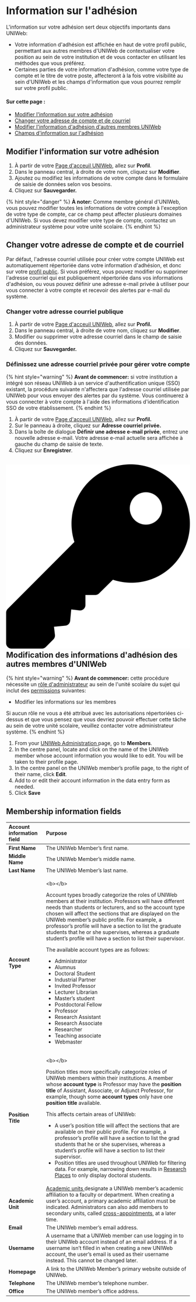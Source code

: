 # Information sur l'adhésion

L'information sur votre adhésion sert deux objectifs importants dans UNIWeb:

* Votre information d'adhésion est affichée en haut de votre profil public, permettant aux autres membres d'UNIWeb de contextualiser votre position au sein de votre institution et de vous contacter en utilisant les méthodes que vous préférez.
* Certaines parties de votre information d'adhésion, comme votre type de compte et le titre de votre poste, affecteront à la fois votre visibilité au sein d'UNIWeb et les champs d'information que vous pourrez remplir sur votre profil public.

#### Sur cette page :

* [Modifier l'information sur votre adhésion](member-account-information.md#editing-your-membership-information)
* [Changer votre adresse de compte et de courriel](member-account-information.md#changing-your-account-email-address)
* [Modifier l'information d'adhésion d'autres membres UNIWeb](member-account-information.md#editing-the-membership-information-of-other-uniweb-members)
* [Champs d'information sur l'adhésion](member-account-information.md#membership-information-fields)

## Modifier l'information sur votre adhésion

1. À partir de votre [Page d'acceuil UNIWeb](../../navigating-uniweb/the-home-page.md), allez sur **Profil**.
2. Dans le panneau central, à droite de votre nom, cliquez sur **Modifier**.
3. Ajoutez ou modifiez les informations de votre compte dans le formulaire de saisie de données selon vos besoins.
4. Cliquez sur **Sauvegarder.**

{% hint style="danger" %}
**À noter:** Comme membre général d'UNIWeb, vous pouvez modifier toutes les informations de votre compte à l'exception de votre type de compte, car ce champ peut affecter plusieurs domaines d'UNIWeb. Si vous devez modifier votre type de compte, contactez un administrateur système pour votre unité scolaire.
{% endhint %}

## Changer votre adresse de compte et de courriel

Par défaut, l'adresse courriel utilisée pour créer votre compte UNIWeb est automatiquement répertoriée dans votre information d'adhésion, et donc sur votre [profil public](../../networking-on-uniweb/filling-out-your-public-profile.md). Si vous préférez, vous pouvez modifier ou supprimer l'adresse courriel qui est publiquement répertoriée dans vos informations d'adhésion, ou vous pouvez définir une adresse e-mail privée à utiliser pour vous connecter à votre compte et recevoir des alertes par e-mail du système.

### Changer votre adresse courriel publique

1. À partir de votre [Page d'acceuil UNIWeb](../../navigating-uniweb/the-home-page.md), allez sur **Profil.**
2. Dans le panneau central, à droite de votre nom, cliquez sur **Modifier**.
3. Modifier ou supprimer votre adresse courriel dans le champ de saisie des données.
4. Cliquez sur **Sauvegarder.**

### Définissez une adresse courriel privée pour gérer votre compte

{% hint style="warning" %}
**Avant de commencer:** si votre institution a intégré son réseau UNIWeb à un service d'authentification unique \(SSO\) existant, la procédure suivante n'affectera que l'adresse courriel utilisée par UNIWeb pour vous envoyer des alertes par du système. Vous continuerez à vous connecter à votre compte à l'aide des informations d'identification SSO de votre établissement.
{% endhint %}

1. À partir de votre [Page d'acceuil UNIWeb](../../navigating-uniweb/the-home-page.md), allez sur **Profil.**
2. Sur le panneau à droite, cliquez sur **Adresse courriel privée.**
3. Dans la boîte de dialogue **Définir une adresse e-mail privée**, entrez une nouvelle adresse e-mail. Votre adresse e-mail actuelle sera affichée à gauche du champ de saisie de texte.
4. Cliquez sur **Enregistrer**.

## ![](../../.gitbook/assets/key%20%281%29.svg) Modification des informations d'adhésion des autres membres d'UNIWeb

{% hint style="warning" %}
**Avant de commencer:** cette procédure nécessite un [rôle d'administrateur](../access-control/managing-administrator-roles-and-permissions.md) au sein de l'unité scolaire du sujet qui inclut des [permissions](../access-control/managing-administrator-roles-and-permissions.md#administrator-permissions) suivantes:

* Modifier les informations sur les membres

Si aucun rôle ne vous a été attribué avec les autorisations répertoriées ci-dessus et que vous pensez que vous devriez pouvoir effectuer cette tâche au sein de votre unité scolaire, veuillez contacter votre administrateur système.
{% endhint %}

1. From your [UNIWeb Administration ](../../navigating-uniweb/the-administration-page.md)page, go to **Members**.
2. In the centre panel, locate and click on the name of the UNIWeb member whose account information you would like to edit. You will be taken to their profile page.
3. In the centre panel on the UNIWeb member’s profile page, to the right of their name, click **Edit**.
4. Add to or edit their account information in the data entry form as needed.
5. Click **Save**

## Membership information fields

<table>
  <thead>
    <tr>
      <th style="text-align:left">Account information field</th>
      <th style="text-align:left">Purpose</th>
    </tr>
  </thead>
  <tbody>
    <tr>
      <td style="text-align:left"><b>First Name</b>
      </td>
      <td style="text-align:left">The UNIWeb Member&#x2019;s first name.</td>
    </tr>
    <tr>
      <td style="text-align:left"><b>Middle Name</b>
      </td>
      <td style="text-align:left">The UNIWeb Member&#x2019;s middle name.</td>
    </tr>
    <tr>
      <td style="text-align:left"><b>Last Name</b>
      </td>
      <td style="text-align:left">The UNIWeb Member&#x2019;s last name.</td>
    </tr>
    <tr>
      <td style="text-align:left"><b>Account Type</b>
      </td>
      <td style="text-align:left">
        <p>&lt;b&gt;&lt;/b&gt;</p>
        <p>Account types broadly categorize the roles of UNIWeb members at their
          institution. Professors will have different needs than students or lecturers,
          and so the account type chosen will affect the sections that are displayed
          on the UNIWeb member&#x2019;s public profile. For example, a professor&#x2019;s
          profile will have a section to list the graduate students that he or she
          supervises, whereas a graduate student&#x2019;s profile will have a section
          to list their supervisor.</p>
        <p></p>
        <p>The available account types are as follows:</p>
        <p></p>
        <ul>
          <li>Administrator</li>
          <li>Alumnus</li>
          <li>Doctoral Student</li>
          <li>Industrial Partner</li>
          <li>Invited Professor</li>
          <li>Lecturer Librarian</li>
          <li>Master&#x2019;s student</li>
          <li>Postdoctoral Fellow</li>
          <li>Professor</li>
          <li>Research Assistant</li>
          <li>Research Associate</li>
          <li>Researcher</li>
          <li>Teaching associate</li>
          <li>Webmaster</li>
        </ul>
      </td>
    </tr>
    <tr>
      <td style="text-align:left"><b>Position Title</b>
      </td>
      <td style="text-align:left">
        <p>&lt;b&gt;&lt;/b&gt;</p>
        <p>Position titles more specifically categorize roles of UNIWeb members within
          their institutions. A member whose <b>account type</b> is Professor may have
          the <b>position title</b> of Assistant, Associate, or Adjunct Professor,
          for example, though some <b>account types</b> only have one <b>position title</b> available.</p>
        <p></p>
        <p>This affects certain areas of UNIWeb:</p>
        <p></p>
        <ul>
          <li>A user&#x2019;s position title will affect the sections that are available
            on their public profile. For example, a professor&#x2019;s profile will
            have a section to list the grad students that he or she supervises, whereas
            a student&#x2019;s profile will have a section to list their supervisor.</li>
          <li>Position titles are used throughout UNIWeb for filtering data. For example,
            narrowing down results in <a href="../../networking-on-uniweb/research-places-1.md">Research Places</a> to
            only display doctoral students.</li>
        </ul>
      </td>
    </tr>
    <tr>
      <td style="text-align:left"><b>Academic Unit</b>
      </td>
      <td style="text-align:left"><a href="../academic-units/">Academic units </a>designate a UNIWeb member&#x2019;s
        academic affiliation to a faculty or department. When creating a user&#x2019;s
        account, a primary academic affiliation must be indicated. Administrators
        can also add members to secondary units, called <a href="../academic-units/cross-appointments.md">cross-appointments</a>,
        at a later time.</td>
    </tr>
    <tr>
      <td style="text-align:left"><b>Email</b>
      </td>
      <td style="text-align:left">The UNIWeb member&#x2019;s email address.</td>
    </tr>
    <tr>
      <td style="text-align:left"><b>Username</b>
      </td>
      <td style="text-align:left">A username that a UNIWeb member can use logging in to their UNIWeb account
        instead of an email address. If a username isn&#x2019;t filled in when
        creating a new UNIWeb account, the user&#x2019;s email is used as their
        username instead. This cannot be changed later.</td>
    </tr>
    <tr>
      <td style="text-align:left"><b>Homepage</b>
      </td>
      <td style="text-align:left">A link to the UNIWeb Member&#x2019;s primary website outside of UNIWeb.</td>
    </tr>
    <tr>
      <td style="text-align:left"><b>Telephone</b>
      </td>
      <td style="text-align:left">The UNIWeb member&#x2019;s telephone number.</td>
    </tr>
    <tr>
      <td style="text-align:left"><b>Office</b>
      </td>
      <td style="text-align:left">The UNIWeb member&#x2019;s office address.</td>
    </tr>
  </tbody>
</table>